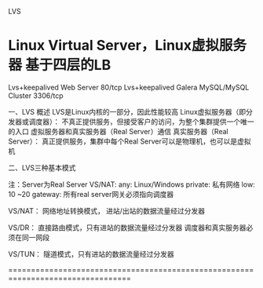 
LVS

Linux Virtual Server，Linux虚拟服务器
基于四层的LB
=================================================================================
Lvs+keepalived Web Server    80/tcp
Lvs+keepalived Galera MySQL/MySQL Cluster   3306/tcp


一、LVS 概述
LVS是Linux内核的一部分，因此性能较高
Linux虚拟服务器（即分发器或调度器）： 不真正提供服务，但接受客户的访问，为整个集群提供一个唯一的入口
														   虚拟服务器和真实服务器（Real Server）通信
真实服务器（Real Server）：				   真正提供服务，集群中每个Real Server可以是物理机，也可以是虚拟机
	
二、LVS三种基本模式



注：Server为Real Server
VS/NAT:
any:        Linux/Windows
private:    私有网络
low:        10 ~20
gateway: 所有real server网关必须指向调度器

VS/NAT：	网络地址转换模式， 进站/出站的数据流量经过分发器



VS/DR：	直接路由模式，只有进站的数据流量经过分发器
				调度器和真实服务器必须在同一网段


VS/TUN：  隧道模式，只有进站的数据流量经过分发器


=================================================================================






